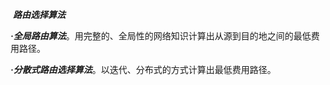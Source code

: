 ​																	***路由选择算法***

***·全局路由算法***。用完整的、全局性的网络知识计算出从源到目的地之间的最低费用路径。

***·分散式路由选择算法***。以迭代、分布式的方式计算出最低费用路径。